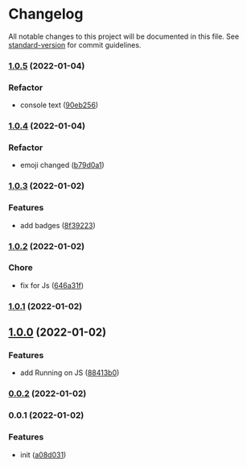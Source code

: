 # Changelog

All notable changes to this project will be documented in this file. See [standard-version](https://github.com/conventional-changelog/standard-version) for commit guidelines.

### [1.0.5](https://github.com/SolidZORO/less-var-to-css-var/compare/v1.0.4...v1.0.5) (2022-01-04)


### Refactor

* console text ([90eb256](https://github.com/SolidZORO/less-var-to-css-var/commit/90eb256cb5328935e5b2528f2c439bc39df75a44))

### [1.0.4](https://github.com/SolidZORO/less-var-to-css-var/compare/v1.0.3...v1.0.4) (2022-01-04)


### Refactor

* emoji changed ([b79d0a1](https://github.com/SolidZORO/less-var-to-css-var/commit/b79d0a1f0058484c37a5bfa547dc7ae1ae806d3b))

### [1.0.3](https://github.com/SolidZORO/less-var-to-css-var/compare/v1.0.2...v1.0.3) (2022-01-02)


### Features

* add badges ([8f39223](https://github.com/SolidZORO/less-var-to-css-var/commit/8f39223db13eb1078efa33f4e3b07765ef8b05a0))

### [1.0.2](https://github.com/SolidZORO/less-var-to-css-var/compare/v1.0.1...v1.0.2) (2022-01-02)


### Chore

* fix for Js ([646a31f](https://github.com/SolidZORO/less-var-to-css-var/commit/646a31f95904239b81224ab142781dee9a662fd7))

### [1.0.1](https://github.com/SolidZORO/less-var-to-css-var/compare/v1.0.0...v1.0.1) (2022-01-02)

## [1.0.0](https://github.com/SolidZORO/less-var-to-css-var/compare/v0.0.2...v1.0.0) (2022-01-02)


### Features

* add Running on JS ([88413b0](https://github.com/SolidZORO/less-var-to-css-var/commit/88413b09daa297f2bdd60c29dfa47638b70447c6))

### [0.0.2](https://github.com/SolidZORO/less-var-to-css-var/compare/v0.0.1...v0.0.2) (2022-01-02)

### 0.0.1 (2022-01-02)


### Features

* init ([a08d031](https://github.com/SolidZORO/less-var-to-css-var/commit/a08d031698156e8448d99d18b2d083e9810fe915))
